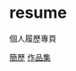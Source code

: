 # resume
個人履歷專頁

[簡歷](https://connectshark.github.io/resume)
[作品集](https://connectshark.github.io/resume)
